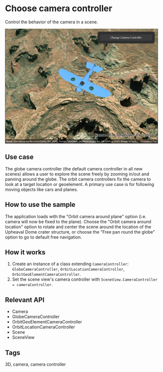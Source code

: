 # Choose camera controller

Control the behavior of the camera in a scene.

![Image of choose camera controller](choosecameracontroller.jpg)

## Use case

The globe camera controller (the default camera controller in all new scenes) allows a user to explore the scene freely by zooming in/out and panning around the globe. The orbit camera controllers fix the camera to look at a target location or geoelement. A primary use case is for following moving objects like cars and planes.

## How to use the sample

The application loads with the "Orbit camera around plane" option (i.e. camera will now be fixed to the plane). Choose the "Orbit camera around location" option to rotate and center the scene around the location of the Upheaval Dome crater structure, or choose the "Free pan round the globe" option to go to default free navigation.

## How it works

1.  Create an instance of a class extending `CameraController`: `GlobeCameraController`, `OrbitLocationCameraController`, `OrbitGeoElementCameraController`.
2.  Set the scene view's camera controller with `SceneView.CameraController = cameraController`.

## Relevant API

*   Camera
*   GlobeCameraController
*   OrbitGeoElementCameraController
*   OrbitLocationCameraController
*   Scene
*   SceneView

## Tags

3D, camera, camera controller
